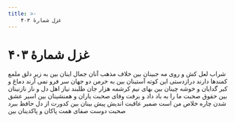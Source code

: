 ```yaml
---
title: >-
    غزل شمارهٔ ۴۰۳
---
```

# غزل شمارهٔ ۴۰۳

شراب لعل کش و روی مه جبینان بین
خلاف مذهب آنان جمال اینان بین
به زیر دلق ملمع کمندها دارند
درازدستی این کوته آستینان بین
به خرمن دو جهان سر فرو نمی آرند
دماغ و کبر گدایان و خوشه چینان بین
بهای نیم کرشمه هزار جان طلبند
نیاز اهل دل و ناز نازنینان بین
حقوق صحبت ما را به باد داد و برفت
وفای صحبت یاران و همنشینان بین
اسیر عشق شدن چاره خلاص من است
ضمیر عاقبت اندیش پیش بینان بین
کدورت از دل حافظ ببرد صحبت دوست
صفای همت پاکان و پاکدینان بین
